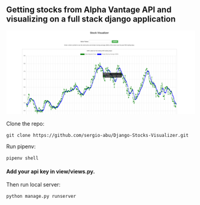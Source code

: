 ## Getting stocks from Alpha Vantage API and visualizing on a full stack django application

![website]( img.png )

Clone the repo:
```
git clone https://github.com/sergio-abu/Django-Stocks-Visualizer.git
```
Run pipenv:
```
pipenv shell
```
#### Add your api key in view/views.py.


Then run local server:
```
python manage.py runserver
```
